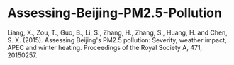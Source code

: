 # Assessing-Beijing-PM2.5-Pollution
Liang, X., Zou, T., Guo, B., Li, S., Zhang, H., Zhang, S., Huang, H. and Chen, S. X. (2015). Assessing Beijing's PM2.5 pollution: Severity, weather impact, APEC and winter heating. Proceedings of the Royal Society A, 471, 20150257.
